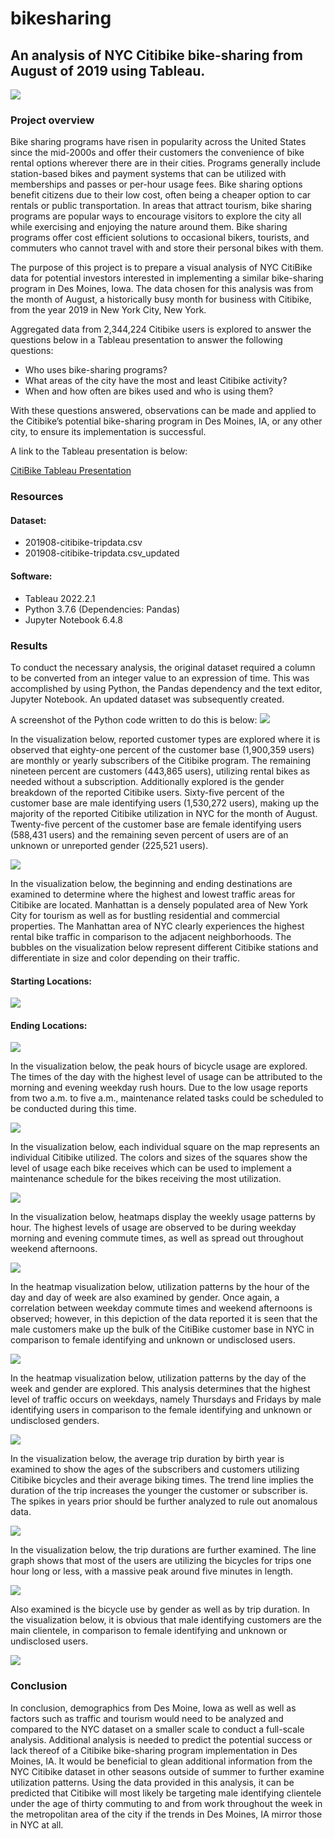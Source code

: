 # bikesharing
 
## An analysis of NYC Citibike bike-sharing from August of 2019 using Tableau.

![](Resources/citi_bike_image.jpg) 

### Project overview

Bike sharing programs have risen in popularity across the United States since the mid-2000s and offer their customers the convenience of bike rental options wherever there are in their cities. Programs generally include station-based bikes and payment systems that can be utilized with memberships and passes or per-hour usage fees. Bike sharing options benefit citizens due to their low cost, often being a cheaper option to car rentals or public transportation. In areas that attract tourism, bike sharing programs are popular ways to encourage visitors to explore the city all while exercising and enjoying the nature around them. Bike sharing programs offer cost efficient solutions to occasional bikers, tourists, and commuters who cannot travel with and store their personal bikes with them. 

The purpose of this project is to prepare a visual analysis of NYC CitiBike data for potential investors interested in implementing a similar bike-sharing program in Des Moines, Iowa. The data chosen for this analysis was from the month of August, a historically busy month for business with Citibike, from the year 2019 in New York City, New York. 

Aggregated data from 2,344,224 Citibike users is explored to answer the questions below in a Tableau presentation to answer the following questions:

* Who uses bike-sharing programs? 
* What areas of the city have the most and least Citibike activity?
* When and how often are bikes used and who is using them?

With these questions answered, observations can be made and applied to the Citibike’s potential bike-sharing program in Des Moines, IA, or any other city, to ensure its implementation is successful. 

A link to the Tableau presentation is below:

[CitiBike Tableau Presentation](https://public.tableau.com/app/profile/jeanine.jordan/viz/NYCCitiBikeAnalysisChallenge_16656381502750/NYCCitiBikeAnalysis?publish=yes)

### Resources

#### Dataset:

* 201908-citibike-tripdata.csv
* 201908-citibike-tripdata.csv_updated

#### Software:

* Tableau 2022.2.1
* Python 3.7.6 (Dependencies: Pandas)
* Jupyter Notebook 6.4.8

### Results

To conduct the necessary analysis, the original dataset required a column to be converted from an integer value to an expression of time. This was accomplished by using Python, the Pandas dependency and the text editor, Jupyter Notebook. An updated dataset was subsequently created. 

A screenshot of the Python code written to do this is below:
![](Resources/code.jpg) 

In the visualization below, reported customer types are explored where it is observed that eighty-one percent of the customer base (1,900,359 users) are monthly or yearly subscribers of the Citibike program. The remaining nineteen percent are customers (443,865 users), utilizing rental bikes as needed without a subscription. Additionally explored is the gender breakdown of the reported Citibike users. Sixty-five percent of the customer base are male identifying users (1,530,272 users), making up the majority of the reported Citibike utilization in NYC for the month of August. Twenty-five percent of the customer base are female identifying users (588,431 users) and the remaining seven percent of users are of an unknown or unreported gender (225,521 users). 

![](Resources/customer_description.jpg) 

In the visualization below, the beginning and ending destinations are examined to determine where the highest and lowest traffic areas for Citibike are located. Manhattan is a densely populated area of New York City for tourism as well as for bustling residential and commercial properties. The Manhattan area of NYC clearly experiences the highest rental bike traffic in comparison to the adjacent neighborhoods. The bubbles on the visualization below represent different Citibike stations and differentiate in size and color depending on their traffic. 

#### Starting Locations:

![](Resources/starting_locations.jpg) 

#### Ending Locations:

![](Resources/ending_locations.jpg) 

In the visualization below, the peak hours of bicycle usage are explored. The times of the day with the highest level of usage can be attributed to the morning and evening weekday rush hours. Due to the low usage reports from two a.m. to five a.m., maintenance related tasks could be scheduled to be conducted during this time. 

![](Resources/peak_hours_of_usage.jpg) 

In the visualization below, each individual square on the map represents an individual Citibike utilized. The colors and sizes of the squares show the level of usage each bike receives which can be used to implement a maintenance schedule for the bikes receiving the most utilization.

![](Resources/bike_repairs.jpg) 

In the visualization below, heatmaps display the weekly usage patterns by hour. The highest levels of usage are observed to be during weekday morning and evening commute times, as well as spread out throughout weekend afternoons. 

![](Resources/Trips_per_hour_weekday.jpg) 

In the heatmap visualization below, utilization patterns by the hour of the day and day of week are also examined by gender. Once again, a correlation between weekday commute times and weekend afternoons is observed; however, in this depiction of the data reported it is seen that the male customers make up the bulk of the CitiBike customer base in NYC in comparison to female identifying and unknown or undisclosed users. 

![](Resources/trips_per_hour_gender.jpg) 

In the heatmap visualization below, utilization patterns by the day of the week and gender are explored. This analysis determines that the highest level of traffic occurs on weekdays, namely Thursdays and Fridays by male identifying users in comparison to the female identifying and unknown or undisclosed genders. 

![](Resources/trips_by_weekday_user_gender.jpg)

In the visualization below, the average trip duration by birth year is examined to show the ages of the subscribers and customers utilizing Citibike bicycles and their average biking times. The trend line implies the duration of the trip increases the younger the customer or subscriber is. The spikes in years prior should be further analyzed to rule out anomalous data.   

![](Resources/avg_trip_duration.jpg)

In the visualization below, the trip durations are further examined. The line graph shows that most of the users are utilizing the bicycles for trips one hour long or less, with a massive peak around five minutes in length. 

![](Resources/trip_duration_usage.jpg)

Also examined is the bicycle use by gender as well as by trip duration. In the visualization below, it is obvious that male identifying customers are the main clientele, in comparison to female identifying and unknown or undisclosed users.  

![](Resources/trip_duration_gender.jpg)

### Conclusion

In conclusion, demographics from Des Moine, Iowa as well as well as factors such as traffic and tourism would need to be analyzed and compared to the NYC dataset on a smaller scale to conduct a full-scale analysis. Additional analysis is needed to predict the potential success or lack thereof of a Citibike bike-sharing program implementation in Des Moines, IA. It would be beneficial to glean additional information from the NYC Citibike dataset in other seasons outside of summer to further examine utilization patterns. Using the data provided in this analysis, it can be predicted that Citibike will most likely be targeting male identifying clientele under the age of thirty commuting to and from work throughout the week in the metropolitan area of the city if the trends in Des Moines, IA mirror those in NYC at all. 

